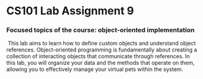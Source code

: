 ‬
# CS101 Lab Assignment 9
### Focused topics of the course: object-oriented implementation 

‭ This‬‭ lab‬‭ aims‬‭ to‬‭ learn‬‭ how‬‭ to‬‭ define‬‭ custom‬‭ objects‬‭ and‬‭ understand‬‭ object‬‭ references.‬‭
Object-oriented‬ programming‬‭ is‬‭ fundamentally‬‭ about‬‭ creating‬‭ a‬‭ collection‬‭ of‬‭ interacting‬‭ objects‬‭ that‬‭ communicate‬‭ through‬ ‭references.‬‭ 
  In‬‭ this‬‭ lab,‬‭ you‬‭ will‬‭ organize‬‭ your‬‭ data‬‭ and‬‭ the‬‭ methods‬‭ that‬‭ operate‬‭ on‬‭ them,‬‭ allowing‬‭ you‬ to effectively manage your 
virtual pets within the system.‬
‭
